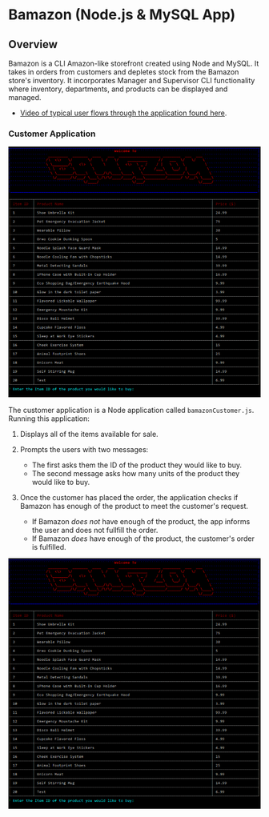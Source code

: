 # Bamazon (Node.js & MySQL App)

## Overview

Bamazon is a CLI Amazon-like storefront created using Node and MySQL.  It takes in orders from customers and depletes stock from the Bamazon store's inventory. It incorporates Manager and Supervisor CLI functionality where inventory, departments, and products can be displayed and managed.  

* [Video of typical user flows through the application found here](https://www.youtube.com/watch?v=Zb3xl9Cy2Eo).



### Customer Application

![Bamazon Customer Image](Customer.png) 

The customer application is a Node application called `bamazonCustomer.js`.  Running this application:

1) Displays all of the items available for sale. 

2) Prompts the users with two messages:

   * The first asks them the ID of the product they would like to buy.
   * The second message asks how many units of the product they would like to buy.

3) Once the customer has placed the order, the application checks if Bamazon has enough of the product to meet the customer's request.

   * If Bamazon _does not_ have enough of the product, the app informs the user and does not fullfill the order.
   * If Bamazon _does_ have enough of the product, the customer's order is fulfilled.


![Bamazon Customer Image](/Customer.png)   
